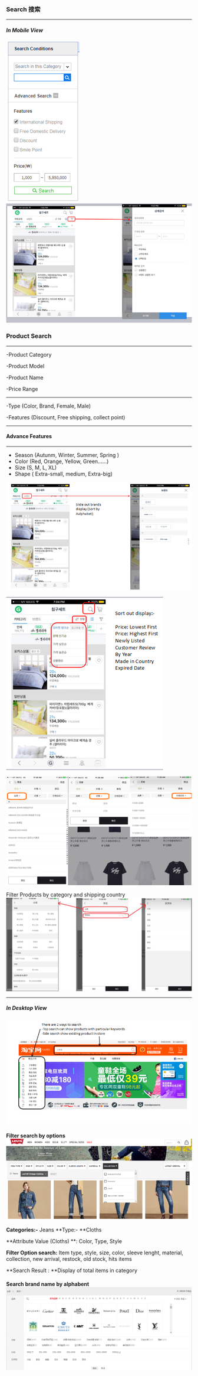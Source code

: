 ### Search 搜索

---

##### In Mobile View

![](/assets/Search01.png)![](/assets/SearchCombine3.png)

### Product Search

---

-Product Category

-Product Model

-Product Name

-Price Range

---

-Type \(Color, Brand, Female, Male\)

-Features \(Discount, Free shipping, collect point\)

---

#### Advance Features

---

* Season \(Autunm, Winter, Summer, Spring \)
* Color \(Red, Orange, Yellow, Green......\)
* Size \(S, M, L, XL\)
* Shape \( Extra-small, medium, Extra-big\) 

![](/assets/SearchCombine.png)

![](/assets/SearchCombine2.png)

![](/assets/SearchFilter.png)

Filter Products by category and shipping country![](/assets/FilterCountry.png)

---

##### In Desktop View

![](/assets/DesktopSearch.png)

#### Filter search by options![](/assets/filterByOption.png)

**Categories:-**  Jeans               **Type:- **Cloths

**Attribute Value \(Cloths\) **: Color, Type, Style

**Filter Option search:** Item type, style, size, color, sleeve lenght, material, collection, new arrival, restock, old stock, hits items

**Search Result : **Display of total items in category



#### Search brand name by alphabent ![](/assets/SearchLaptop1.png)



